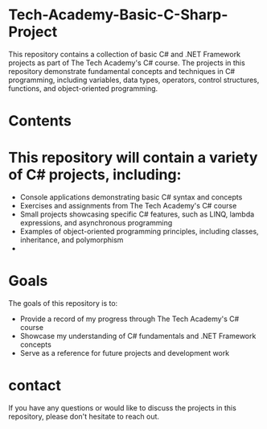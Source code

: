 # Tech-Academy-Basic-C-Sharp-Project
This repository contains a collection of basic C# and .NET Framework projects  as part of The Tech Academy's C# course. The projects in this repository demonstrate fundamental concepts and techniques in C# programming, including variables, data types, operators, control structures, functions, and object-oriented programming.

# Contents
# This repository will contain a variety of C# projects, including:
- Console applications demonstrating basic C# syntax and concepts
- Exercises and assignments from The Tech Academy's C# course
- Small projects showcasing specific C# features, such as LINQ, lambda expressions, and asynchronous programming
- Examples of object-oriented programming principles, including classes, inheritance, and polymorphism
- 
# Goals
 The goals of this repository is to:
- Provide a record of my progress through The Tech Academy's C# course
- Showcase my understanding of C# fundamentals and .NET Framework concepts
- Serve as a reference for future projects and development work
# contact
If you have any questions or would like to discuss the projects in this repository, please don't hesitate to reach out.
